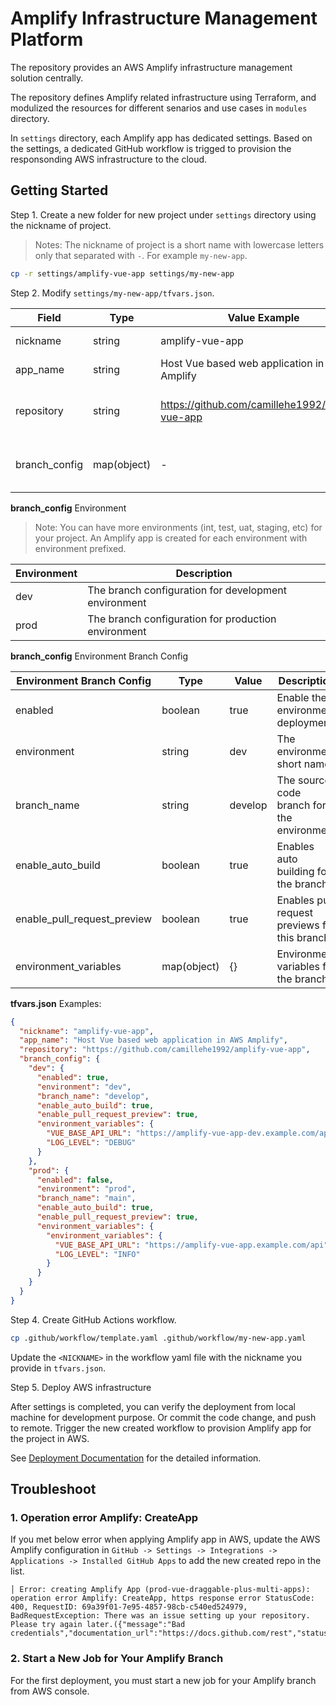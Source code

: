 # Amplify Infrastructure Management Platform

The repository provides an AWS Amplify infrastructure management solution centrally.

The repository defines Amplify related infrastructure using Terraform, and modulized the resources for different senarios and use cases in `modules` directory.

In `settings` directory, each Amplify app has dedicated settings. Based on the settings, a dedicated GitHub workflow is trigged to provision the responsonding AWS infrastructure to the cloud.

## Getting Started

Step 1. Create a new folder for new project under `settings` directory using the nickname of project.

> Notes: The nickname of project is a short name with lowercase letters only that separated with `-`. For example `my-new-app`.

```bash
cp -r settings/amplify-vue-app settings/my-new-app
```

Step 2. Modify `settings/my-new-app/tfvars.json`.

| Field         | Type        | Value Example                                      | Description                                |
| ------------- | ----------- | -------------------------------------------------- | ------------------------------------------ |
| nickname      | string      | amplify-vue-app                                    | Nickname of project                        |
| app_name      | string      | Host Vue based web application in AWS Amplify      | Description of project                     |
| repository    | string      | <https://github.com/camillehe1992/amplify-vue-app> | Repository of frontend source code locates |
| branch_config | map(object) | -                                                  | Branch configuration for each environment  |

**branch_config** Environment

> Note: You can have more environments (int, test, uat, staging, etc) for your project. An Amplify app is created for each environment with environment prefixed.

| Environment | Description                                          |
| ----------- | ---------------------------------------------------- |
| dev         | The branch configuration for development environment |
| prod        | The branch configuration for production environment  |

**branch_config** Environment Branch Config

| Environment Branch Config   | Type        | Value   | Description                                   |
| --------------------------- | ----------- | ------- | --------------------------------------------- |
| enabled                     | boolean     | true    | Enable the environment deployment             |
| environment                 | string      | dev     | The environment short name                    |
| branch_name                 | string      | develop | The source code branch for the environment    |
| enable_auto_build           | boolean     | true    | Enables auto building for the branch          |
| enable_pull_request_preview | boolean     | true    | Enables pull request previews for this branch |
| environment_variables       | map(object) | {}      | Environment variables for the branch          |

**tfvars.json** Examples:

```json
{
  "nickname": "amplify-vue-app",
  "app_name": "Host Vue based web application in AWS Amplify",
  "repository": "https://github.com/camillehe1992/amplify-vue-app",
  "branch_config": {
    "dev": {
      "enabled": true,
      "environment": "dev",
      "branch_name": "develop",
      "enable_auto_build": true,
      "enable_pull_request_preview": true,
      "environment_variables": {
        "VUE_BASE_API_URL": "https://amplify-vue-app-dev.example.com/api",
        "LOG_LEVEL": "DEBUG"
      }
    },
    "prod": {
      "enabled": false,
      "environment": "prod",
      "branch_name": "main",
      "enable_auto_build": true,
      "enable_pull_request_preview": true,
      "environment_variables": {
        "environment_variables": {
          "VUE_BASE_API_URL": "https://amplify-vue-app.example.com/api",
          "LOG_LEVEL": "INFO"
        }
      }
    }
  }
}
```

Step 4. Create GitHub Actions workflow.

```bash
cp .github/workflow/template.yaml .github/workflow/my-new-app.yaml
```

Update the `<NICKNAME>` in the workflow yaml file with the nickname you provide in `tfvars.json`.

Step 5. Deploy AWS infrastructure

After settings is completed, you can verify the deployment from local machine for development purpose. Or commit the code change, and push to remote. Trigger the new created workflow to provision Amplify app for the project in AWS.

See [Deployment Documentation](./docs/Deployment.md) for the detailed information.

## Troubleshoot

### 1. Operation error Amplify: CreateApp

If you met below error when applying Amplify app in AWS, update the AWS Amplify configuration in `GitHub -> Settings -> Integrations -> Applications -> Installed GitHub Apps` to add the new created repo in the list.

  ```text
  │ Error: creating Amplify App (prod-vue-draggable-plus-multi-apps): operation error Amplify: CreateApp, https response error StatusCode: 400, RequestID: 69a39f01-7e95-4857-98cb-c540ed524979, BadRequestException: There was an issue setting up your repository. Please try again later.({"message":"Bad credentials","documentation_url":"https://docs.github.com/rest","status":"401"})
  ```

### 2. Start a New Job for Your Amplify Branch

For the first deployment, you must start a new job for your Amplify branch from AWS console.
